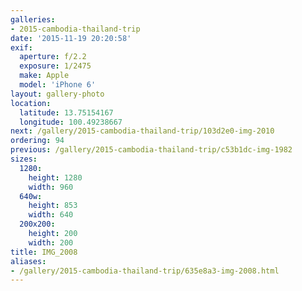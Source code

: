 ```yaml
---
galleries:
- 2015-cambodia-thailand-trip
date: '2015-11-19 20:20:58'
exif:
  aperture: f/2.2
  exposure: 1/2475
  make: Apple
  model: 'iPhone 6'
layout: gallery-photo
location:
  latitude: 13.75154167
  longitude: 100.49238667
next: /gallery/2015-cambodia-thailand-trip/103d2e0-img-2010
ordering: 94
previous: /gallery/2015-cambodia-thailand-trip/c53b1dc-img-1982
sizes:
  1280:
    height: 1280
    width: 960
  640w:
    height: 853
    width: 640
  200x200:
    height: 200
    width: 200
title: IMG_2008
aliases:
- /gallery/2015-cambodia-thailand-trip/635e8a3-img-2008.html
---
```

